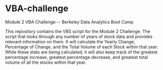 # VBA-challenge
Module 2 VBA Challenge -- Berkeley Data Analytics Boot Camp

This repository contains the VBS script for the Module 2 Challenge. 
The script that looks through any number of years of stock data and provides relevant information on them. 
It will calculate the Yearly Change, Percentage of Change, and the Total Volume of each Stock within that year.
While these stats are being calculated, it will also keep track of the greatest percentage increase, greatest percentage decrease, and greatest total volume of all the stocks within that year.

